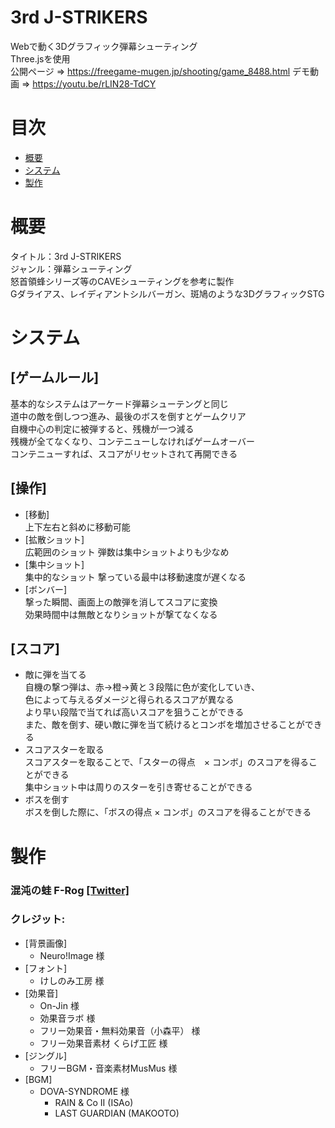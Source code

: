 # 3rd J-STRIKERS
Webで動く3Dグラフィック弾幕シューティング  
Three.jsを使用  
公開ページ => https://freegame-mugen.jp/shooting/game_8488.html
デモ動画 => https://youtu.be/rLIN28-TdCY

# 目次
* [概要](#概要)
* [システム](#システム)
* [製作](#製作)

# 概要
タイトル：3rd J-STRIKERS  
ジャンル：弾幕シューティング  
怒首領蜂シリーズ等のCAVEシューティングを参考に製作  
Gダライアス、レイディアントシルバーガン、斑鳩のような3DグラフィックSTG

# システム
## [ゲームルール]
基本的なシステムはアーケード弾幕シューテングと同じ  
道中の敵を倒しつつ進み、最後のボスを倒すとゲームクリア  
自機中心の判定に被弾すると、残機が一つ減る  
残機が全てなくなり、コンテニューしなければゲームオーバー  
コンテニューすれば、スコアがリセットされて再開できる

## [操作]
* [移動]  
上下左右と斜めに移動可能  
* [拡散ショット]  
広範囲のショット 弾数は集中ショットよりも少なめ  
* [集中ショット]  
集中的なショット 撃っている最中は移動速度が遅くなる  
* [ボンバー]  
撃った瞬間、画面上の敵弾を消してスコアに変換  
効果時間中は無敵となりショットが撃てなくなる

## [スコア]
* 敵に弾を当てる   
自機の撃つ弾は、赤→橙→黄と３段階に色が変化していき、  
色によって与えるダメージと得られるスコアが異なる  
より早い段階で当てれば高いスコアを狙うことができる  
また、敵を倒す、硬い敵に弾を当て続けるとコンボを増加させることができる
* スコアスターを取る  
スコアスターを取ることで、「スターの得点　× コンボ」のスコアを得ることができる  
集中ショット中は周りのスターを引き寄せることができる
* ボスを倒す  
ボスを倒した際に、「ボスの得点 × コンボ」のスコアを得ることができる


# 製作
### 混沌の蛙 F-Rog [[Twitter]](https://twitter.com/CF_Frog)  
### クレジット:
* [背景画像]
    * Neuro!Image 様
* [フォント]
    * けしのみ工房 様
* [効果音]
    * On-Jin 様
    * 効果音ラボ 様
    * フリー効果音・無料効果音（小森平） 様
    * フリー効果音素材 くらげ工匠 様
* [ジングル]
    * フリーBGM・音楽素材MusMus 様
* [BGM]
    * DOVA-SYNDROME 様
        * RAIN & Co II (ISAo)
        * LAST GUARDIAN (MAKOOTO)
